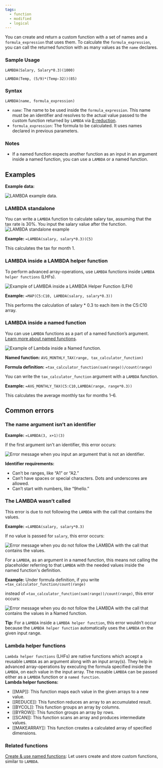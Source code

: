 ```yaml
---
tags:
  - function
  - modified
  - logical
---
```


You can create and return a custom function with a set of names and a `formula_expression` that uses them. To calculate the `formula_expression`, you can call the returned function with as many values as the `name` declares.

### Sample Usage

`LAMBDA(Salary, Salary*0.3)(1000)`

`LAMBDA(Temp, (5/9)*(Temp-32))(85)`

### Syntax

```gse
LAMBDA(name, formula_expression)
```

* `name`: The name to be used inside the `formula_expression`. This name must be an identifier and resolves to the actual value passed to the custom function returned by `LAMBDA` via [β-reduction](https://en.wikipedia.org/wiki/Lambda_calculus#%CE%B2-reduction_2).
* `formula_expression`: The formula to be calculated. It uses names declared in previous parameters.

### Notes

* If a named function expects another function as an input in an argument inside a named function, you can use a `LAMBDA` or a named function.

Examples
--------

**Example data:**

![LAMBDA example data.](https://storage.googleapis.com/support-kms-prod/GFE4Whh4mFmeeM4JAQa5fjREgSBwNjaCtXsm)

### LAMBDA standalone

You can write a `LAMBDA` function to calculate salary tax, assuming that the tax rate is 30%. You input the salary value after the function. ![LAMBDA standalone example](https://storage.googleapis.com/support-kms-prod/1AiUsvwlGKIOB6u9GUrfNx3JKfDUZfXFlLFG)

**Example:** `=LAMBDA(salary, salary*0.3)(C5)`

This calculates the tax for month 1.

### LAMBDA inside a LAMBDA helper function

To perform advanced array-operations, use `LAMBDA` functions inside `LAMBDA helper functions` (LHFs).

![Example of LAMBDA inside a LAMBDA Helper Function (LFH)](https://storage.googleapis.com/support-kms-prod/Ze3XmYgsIdAxQl0AeXjg79tkwPK0WihvqYHr)

**Example:** `=MAP(C5:C10, LAMBDA(salary, salary*0.3))`

This performs the calculation of salary \* 0.3 to each item in the C5:C10 array.

### LAMBDA inside a named function

You can use `LAMBDA` functions as a part of a named function’s argument. [Learn more about named functions](https://support.google.com/docs/answer/12504534).

![Example of Lambda inside a Named function.](https://storage.googleapis.com/support-kms-prod/4tHePQPGkMLFJsA9SiucKYwdhfsJNtDOAgu7)

**Named function:** `AVG_MONTHLY_TAX(range, tax_calculator_function)`

**Formula definition:** `=tax_calculator_function(sum(range))/count(range)`

You can write the `tax_calculator_function` argument with a `LAMBDA` function.

**Example:** `=AVG_MONTHLY_TAX(C5:C10,LAMBDA(range, range*0.3))`

This calculates the average monthly tax for months 1–6.

Common errors
-------------

### The name argument isn’t an identifier

**Example:** `=LAMBDA(3, x+1)(3)`

If the first argument isn't an identifier, this error occurs:

![Error message when you input an argument that is not an identifier.](https://storage.googleapis.com/support-kms-prod/oXnsqJXOTTm7O22KqKBI5ZTkeKdpDHuXyG4b)

**Identifier requirements:**

* Can’t be ranges, like “A1” or “A2.”
* Can’t have spaces or special characters. Dots and underscores are allowed.
* Can’t start with numbers, like “9hello.”

### The LAMBDA wasn’t called

This error is due to not following the `LAMBDA` with the call that contains the values.

**Example:** `=LAMBDA(salary, salary*0.3)`

If no value is passed for `salary`, this error occurs:

![Error message when you do not follow the LAMBDA with the call that contains the values.](https://storage.googleapis.com/support-kms-prod/lZxh1Y10qk0AsCBdYGFJZqrTaj0aStxL4Vcd)

For a `LAMBDA`, as an argument in a named function, this means not calling the placeholder referring to that `LAMBDA` with the needed values inside the named function's definition.

**Example:** Under formula definition, if you write `=tax_calculator_function/count(range)`

instead of `=tax_calculator_function(sum(range))/count(range)`, this error occurs:

![Error message when you do not follow the LAMBDA with the call that contains the values in a Named function.](https://storage.googleapis.com/support-kms-prod/IJjfHbacA00BO8e7BUh1KifTj4gnf2B5kEDv)

**Tip:** For a `LAMBDA` inside a `LAMBDA helper function`, this error wouldn’t occur because the `LAMBDA helper function` automatically uses the `LAMBDA` on the given input range.

### Lambda helper functions

`Lambda helper functions` (LHFs) are native functions which accept a reusable `LAMBDA` as an argument along with an input array(s). They help in advanced array-operations by executing the formula specified inside the `LAMBDA`, on each value in the input array. The reusable `LAMBDA` can be passed either as a `LAMBDA` function or a `named function`.  
**Lambda helper functions:**

* [[MAP]]: This function maps each value in the given arrays to a new value.
* [[REDUCE]]: This function reduces an array to an accumulated result.
* [[BYCOL]]: This function groups an array by columns.
* [[BYROW]]: This function groups an array by rows.
* [[SCAN]]: This function scans an array and produces intermediate values.
* [[MAKEARRAY]]: This function creates a calculated array of specified dimensions.

### Related functions

[Create & use named functions](https://support.google.com/docs/answer/12504534): Let users create and store custom functions, similar to `LAMBDA`.